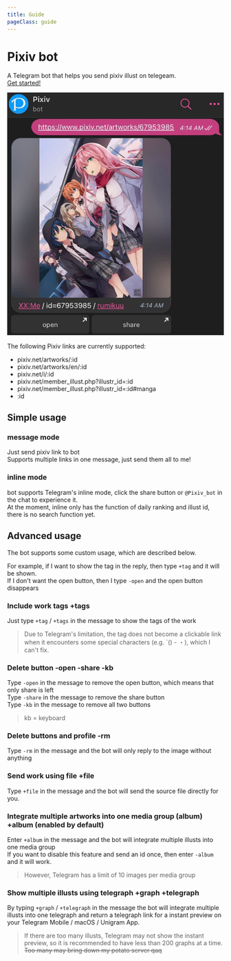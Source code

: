 ```yaml
---
title: Guide
pageClass: guide
--- 
```

<!-- translate by deepl -->
# Pixiv bot
A Telegram bot that helps you send pixiv illust on telegeam.  
[Get started!](tg://resolve?domain=pixiv_bot&start=67953985)  


![r_1](./img/r_1.jpg)  


The following Pixiv links are currently supported:
- pixiv.net/artworks/:id
- pixiv.net/artworks/en/:id
- pixiv.net/i/:id
- pixiv.net/member_illust.php?illustr_id=:id
- pixiv.net/member_illust.php?illustr_id=:id#manga
- :id
## Simple usage
### message mode
Just send pixiv link to bot  
Supports multiple links in one message, just send them all to me!

### inline mode
bot supports Telegram's inline mode, click the share button or `@Pixiv_bot` in the chat to experience it.  
At the moment, inline only has the function of daily ranking and illust id, there is no search function yet.


## Advanced usage
The bot supports some custom usage, which are described below.  

For example, if I want to show the tag in the reply, then type `+tag` and it will be shown.  
If I don't want the open button, then I type `-open` and the open button disappears

### Include work tags +tags
Just type `+tag` / `+tags` in the message to show the tags of the work  
> Due to Telegram's limitation, the tag does not become a clickable link when it encounters some special characters (e.g. `() - ・), which I can't fix.   

### Delete button -open -share -kb
Type `-open` in the message to remove the open button, which means that only share is left  
Type `-share` in the message to remove the share button  
Type `-kb` in the message to remove all two buttons  

> kb = keyboard

### Delete buttons and profile -rm

Type `-rm` in the message and the bot will only reply to the image without anything

### Send work using file +file

Type `+file` in the message and the bot will send the source file directly for you.  

### Integrate multiple artworks into one media group (album) +album (enabled by default)

Enter `+album` in the message and the bot will integrate multiple illusts into one media group  
If you want to disable this feature and send an id once, then enter `-album` and it will work.
> However, Telegram has a limit of 10 images per media group

### Show multiple illusts using telegraph +graph +telegraph

By typing `+graph` / `+telegraph` in the message the bot will integrate multiple illusts into one telegraph and return a telegraph link for a instant preview on your Telegram Mobile / macOS / Unigram App.

> If there are too many illusts, Telegram may not show the instant preview, so it is recommended to have less than 200 graphs at a time.  
~~Too many may bring down my potato server qaq~~
